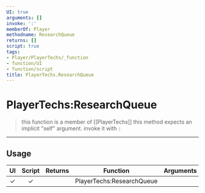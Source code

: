 ```yaml
---
UI: true
arguments: []
invoke: ':'
memberOf: Player
methodname: ResearchQueue
returns: []
script: true
tags:
- Player/PlayerTechs/_function
- function/UI
- function/script
title: PlayerTechs.ResearchQueue
---
```

# PlayerTechs:ResearchQueue
> this function is a member of [[PlayerTechs]]
> this method expects an implicit "self" argument. invoke it with `:`
-----
## Usage
|  UI | Script | Returns | Function | Arguments |
|:---:|:------:|-------:|:--------:|:---------|
|✓|✓||PlayerTechs:ResearchQueue||
